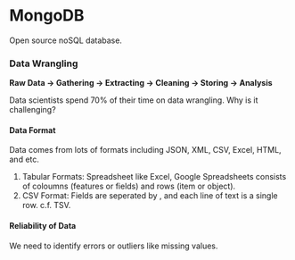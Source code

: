 # MongoDB
Open source noSQL database.

### Data Wrangling
__Raw Data -> Gathering -> Extracting -> Cleaning -> Storing -> Analysis__  

Data scientists spend 70% of their time on data wrangling. Why is it challenging?

#### Data Format
Data comes from lots of formats including JSON, XML, CSV, Excel, HTML, and etc.

1. Tabular Formats: Spreadsheet like Excel, Google Spreadsheets consists of coloumns (features or fields) and rows (item or object).  
2. CSV Format: Fields are seperated by , and each line of text is a single row. c.f. TSV.

#### Reliability of Data 
We need to identify errors or outliers like missing values.
